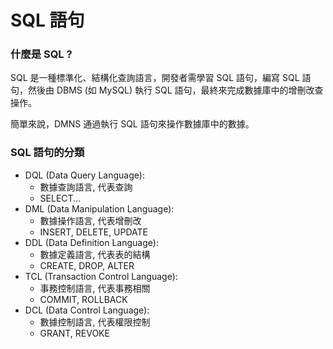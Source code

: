 # SQL 語句

### 什麼是 SQL ?

SQL 是一種標準化、結構化查詢語言，開發者需學習 SQL 語句，編寫 SQL 語句，然後由 DBMS (如 MySQL) 執行 SQL 語句，最終來完成數據庫中的增刪改查操作。

簡單來說，DMNS 通過執行 SQL 語句來操作數據庫中的數據。

### SQL 語句的分類

- DQL (Data Query Language):
    - 數據查詢語言, 代表查詢
    - SELECT...
- DML (Data Manipulation Language):
    - 數據操作語言, 代表增刪改
    - INSERT, DELETE, UPDATE
- DDL (Data Definition Language): 
    - 數據定義語言, 代表表的結構
    - CREATE, DROP, ALTER
- TCL (Transaction Control Language):
    - 事務控制語言, 代表事務相關
    - COMMIT, ROLLBACK
- DCL (Data Control Language):
    - 數據控制語言, 代表權限控制
    - GRANT, REVOKE
    